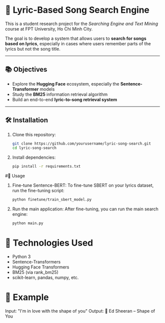 # 🎵 Lyric-Based Song Search Engine

This is a student research project for the *Searching Engine and Text Mining* course at FPT University, Ho Chi Minh City.

The goal is to develop a system that allows users to **search for songs based on lyrics**, especially in cases where users remember parts of the lyrics but not the song title.

---

## 📚 Objectives

- Explore the **Hugging Face** ecosystem, especially the **Sentence-Transformer** models
- Study the **BM25** information retrieval algorithm
- Build an end-to-end **lyric-to-song retrieval system**

---

## 🛠️ Installation

1. Clone this repository:
   ```bash
   git clone https://github.com/yourusername/lyric-song-search.git
   cd lyric-song-search
2. Install dependencies:
   ```bash
   pip install -r requirements.txt

#🚀 Usage
1. Fine-tune Sentence-BERT:
  To fine-tune SBERT on your lyrics dataset, run the fine-tuning script:
    ```bash
    python finetune/train_sbert_model.py
2. Run the main application:
  After fine-tuning, you can run the main search engine:
     ```bash
    python main.py

# 🧠 Technologies Used
- Python 3
- Sentence-Transformers
- Hugging Face Transformers
- BM25 (via rank_bm25)
- scikit-learn, pandas, numpy, etc.

# 🧪 Example
Input: "I'm in love with the shape of you"
Output: 🎵 Ed Sheeran – Shape of You
